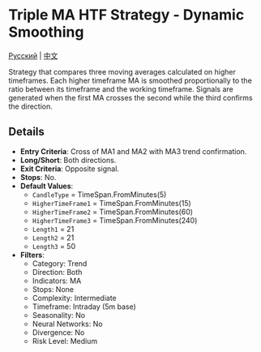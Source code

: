 # Triple MA HTF Strategy - Dynamic Smoothing
[Русский](README_ru.md) | [中文](README_cn.md)

Strategy that compares three moving averages calculated on higher timeframes.
Each higher timeframe MA is smoothed proportionally to the ratio between its timeframe and the working timeframe.
Signals are generated when the first MA crosses the second while the third confirms the direction.

## Details

- **Entry Criteria**: Cross of MA1 and MA2 with MA3 trend confirmation.
- **Long/Short**: Both directions.
- **Exit Criteria**: Opposite signal.
- **Stops**: No.
- **Default Values**:
  - `CandleType` = TimeSpan.FromMinutes(5)
  - `HigherTimeFrame1` = TimeSpan.FromMinutes(15)
  - `HigherTimeFrame2` = TimeSpan.FromMinutes(60)
  - `HigherTimeFrame3` = TimeSpan.FromMinutes(240)
  - `Length1` = 21
  - `Length2` = 21
  - `Length3` = 50
- **Filters**:
  - Category: Trend
  - Direction: Both
  - Indicators: MA
  - Stops: None
  - Complexity: Intermediate
  - Timeframe: Intraday (5m base)
  - Seasonality: No
  - Neural Networks: No
  - Divergence: No
  - Risk Level: Medium
